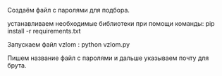 Создаём файл с паролями для подбора.

устанавливаем необходимые библиотеки при помощи команды: pip install -r requirements.txt

Запускаем файл vzlom : python vzlom.py

Пишем название файл с паролями и дальше указываем почту для брута.
